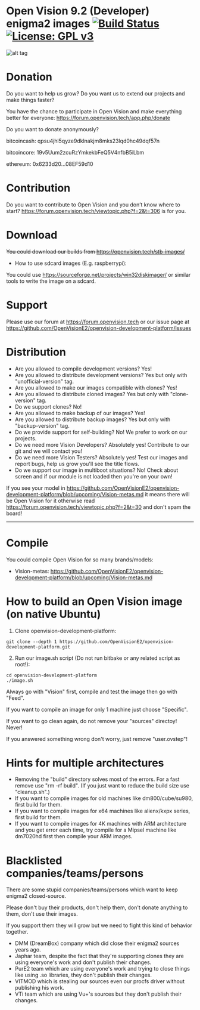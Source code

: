 Open Vision 9.2 (Developer) enigma2 images [![Build Status](https://travis-ci.org/OpenVisionE2/openvision-development-platform.svg?branch=upcoming)](https://travis-ci.org/OpenVisionE2/openvision-development-platform) [![License: GPL v3](https://img.shields.io/badge/License-GPLv3-blue.svg)](https://www.gnu.org/licenses/gpl-3.0)
==========================
![alt tag](https://raw.github.com/OpenVisionE2/openvision-development-platform/upcoming/meta-openvision/recipes-openvision/bootlogo/openvision-bootlogo/bootlogo.jpg)

# Donation

Do you want to help us grow? Do you want us to extend our projects and make things faster?

You have the chance to participate in Open Vision and make everything better for everyone: https://forum.openvision.tech/app.php/donate

Do you want to donate anonymously?

bitcoincash: qpsu4jhl5qyze9dklnakjm8mks23lqd0hc49dqf57n

bitcoincore: 19v5Uum2zcuRzYmkekbFeQ5V4nfbB5iLbm

ethereum: 0x6233d20...08EF59d10

# Contribution

Do you want to contribute to Open Vision and you don’t know where to start? https://forum.openvision.tech/viewtopic.php?f=2&t=306 is for you.

# Download

<strike>You could download our builds from https://openvision.tech/stb-images/</strike>
* How to use sdcard images (E.g. raspberrypi):

You could use https://sourceforge.net/projects/win32diskimager/ or similar tools to write the image on a sdcard.

# Support

Please use our forum at https://forum.openvision.tech or our issue page at https://github.com/OpenVisionE2/openvision-development-platform/issues

# Distribution

* Are you allowed to compile development versions? Yes!
* Are you allowed to distribute development versions? Yes but only with "unofficial-version" tag.
* Are you allowed to make our images compatible with clones? Yes!
* Are you allowed to distribute cloned images? Yes but only with "clone-version" tag.
* Do we support clones? No!
* Are you allowed to make backup of our images? Yes!
* Are you allowed to distribute backup images? Yes but only with "backup-version" tag.
* Do we provide support for self-building? No! We prefer to work on our projects.
* Do we need more Vision Developers? Absolutely yes! Contribute to our git and we will contact you!
* Do we need more Vision Testers? Absolutely yes! Test our images and report bugs, help us grow you'll see the title flows.
* Do we support our image in multiboot situations? No! Check about screen and if our module is not loaded then you're on your own!

If you see your model in https://github.com/OpenVisionE2/openvision-development-platform/blob/upcoming/Vision-metas.md it means there will be Open Vision for it otherwise read https://forum.openvision.tech/viewtopic.php?f=2&t=30 and don't spam the board!

---

# Compile

You could compile Open Vision for so many brands/models:
* Vision-metas: https://github.com/OpenVisionE2/openvision-development-platform/blob/upcoming/Vision-metas.md

# How to build an Open Vision image (on native Ubuntu)

1. Clone openvision-development-platform:
```
git clone --depth 1 https://github.com/OpenVisionE2/openvision-development-platform.git
```
2. Run our image.sh script (Do not run bitbake or any related script as root!):
```
cd openvision-development-platform
./image.sh
```
Always go with "Vision" first, compile and test the image then go with "Feed".

If you want to compile an image for only 1 machine just choose "Specific".

If you want to go clean again, do not remove your "sources" directoy! Never!

If you answered something wrong don't worry, just remove "user.ovstep"!

# Hints for multiple architectures

* Removing the "build" directory solves most of the errors. For a fast remove use "rm -rf build".
(If you just want to reduce the build size use "cleanup.sh".)
* If you want to compile images for old machines like dm800/cube/su980, first build for them.
* If you want to compile images for x64 machines like alienx/kxpx series, first build for them.
* If you want to compile images for 4K machines with ARM architecture and you get error each time, try compile for a Mipsel machine like dm7020hd first then compile your ARM images.

# Blacklisted companies/teams/persons

There are some stupid companies/teams/persons which want to keep enigma2 closed-source.

Please don't buy their products, don't help them, don't donate anything to them, don't use their images.

If you support them they will grow but we need to fight this kind of behavior together.

* DMM (DreamBox) company which did close their enigma2 sources years ago.
* Japhar team, despite the fact that they're supporting clones they are using everyone's work and don't publish their changes.
* PurE2 team which are using everyone's work and trying to close things like using .so libraries, they don't publish their changes.
* VITMOD which is stealing our sources even our procfs driver without publishing his work.
* VTi team which are using Vu+'s sources but they don't publish their changes.
